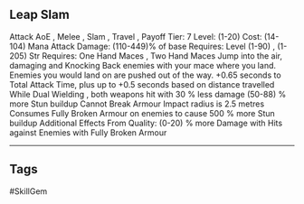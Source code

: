 ## Leap Slam
Attack
AoE , Melee , Slam , Travel , Payoff
Tier: 7
Level: (1-20)
Cost: (14-104) Mana
Attack Damage: (110-449)% of base
Requires: Level (1-90) , (1-205) Str
Requires: One Hand Maces , Two Hand Maces
Jump into the air, damaging and Knocking Back enemies with your mace where you land. Enemies you would land on are pushed out of the way.
+0.65 seconds to Total Attack Time, plus up to +0.5 seconds based on distance travelled
While Dual Wielding , both weapons hit with 30 % less damage
(50-88) % more Stun buildup
Cannot Break Armour
Impact radius is 2.5 metres
Consumes Fully Broken Armour on enemies to cause 500 % more Stun buildup
Additional Effects From Quality:
(0-20) % more Damage with Hits against Enemies with Fully Broken Armour

---
## Tags
#SkillGem
